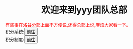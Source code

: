 <html>
	<head>
		<title>yyy团队的总部</title>
	    <style type="text/css">
		<!--
			.red{color:#FF0000}
			.green{color:#00FF00}
			.purple{color: #FF00FF}
		-->
        </style>
	</head>
	<body>
		<h1><center>欢迎来到yyy团队总部</center></h1>
		<div class="red">有些事在洛谷分部上面不方便说,还得总部上说,麻烦大家看一下。</div>
		<div>积分系统:<button title="hello"><a href="https://zhouningyuan1234.github.io/zhidu/">前往</a></button></div>
		<div>积分制度:<button title="hello"><a href="https://zhouningyuan1234.github.io/psphbhu/">前往</a></button></div>
	</body>
</html>
